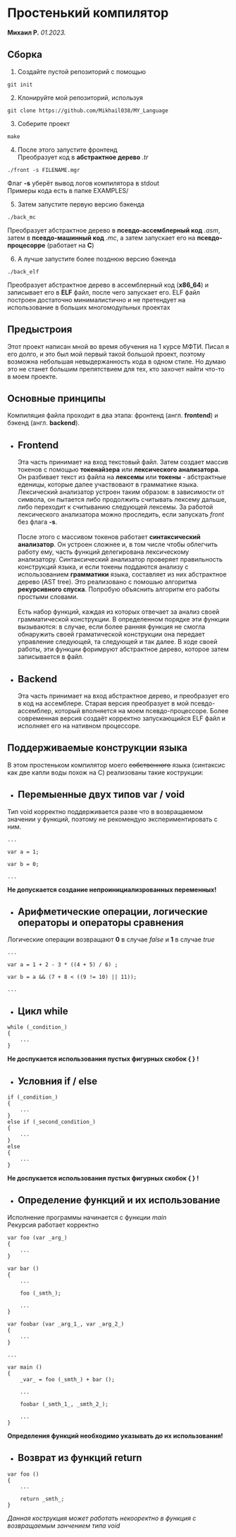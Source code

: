 # Простенький компилятор

**Михаил Р.** _01.2023._

## Сборка

1. Создайте пустой репозиторий с помощью

```
git init
```

2. Клонируйте мой репозиторий, используя

```
git clone https://github.com/Mikhail038/MY_Language
```

3. Соберите проект
```
make
```
4. После этого запустите фронтенд \
Преобразует код в **абстрактное дерево** _.tr_
```
./front -s FILENAME.mgr
```
Флаг **-s** уберёт вывод логов компилятора в stdout \
Примеры кода есть в папке EXAMPLES/

5. Затем запустите первую версию бэкенда

```
./back_mc
```
Преобразует абстрактное дерево в **псевдо-ассемблерный код** _.asm_, затем в **псевдо-машинный код** _.mc_, a затем запускает его на **псевдо-процесорре** (работает на **C**)

6. А лучше запустите более позднюю версию бэкенда

```
./back_elf
```
Преобразует абстрактное дерево в ассемблерный код (**x86_64**) и записывает его в **ELF** файл, после чего запускает его. ELF файл построен достаточно минималистично и не претендует на использование в больших многомодульных проектах

## Предыстроия

Этот проект написан мной во время обучения на 1 курсе МФТИ. Писал я его долго, и это был мой первый такой большой проект, поэтому возможна небольшая невыдержанность кода в одном стиле. Но думаю это не станет большим препятствием для тех, кто захочет найти что-то в моем проекте.

## Основные принципы

Компиляция файла проходит в два этапа: фронтенд (англ. **frontend**) и бэкенд (англ. **backend**).

- ## Frontend

    Эта часть принимает на вход текстовый файл. Затем создает массив токенов с помощью **токенайзера** или **лексического анализатора**. Он разбивает текст из файла на **лексемы** или **токены** - абстрактные еденицы, которые далее участвовают в грамматике языка. Лексический анализатор устроен таким образом: в зависимости от символа, он пытается либо продолжить считывать лексему дальше, либо переходит к считыванию следующей лексемы. За работой лексического анализатора можно проследить, если запускать *front* без флага **-s**. \
    \
    После этого с массивом токенов работает **синтаксический анализатор**. Он устроен сложнее и, в том числе чтобы облегчить работу ему, часть функций делегирована лексическому анализатору. Синтаксический анализатор проверяет правильность конструкций языка, и если токены поддаются анализу с использованием **грамматики** языка, составляет из них абстрактное дерево (AST tree). Это реализовано с помошью алгоритма **рекурсивного спуска**. Попробую объяснить алгоритм его работы простыми словами. \
    \
    Есть набор функций, каждая из которых отвечает за анализ своей грамматической конструкции. В определенном порядке эти функции вызываются: в случае, если более ранняя функция не смогла обнаружить своей граматической конструкции она передает управление следующей, та следующей и так далее. В ходе своей работы, эти функции форимруют абстрактное дерево, которое затем записывается в файл.

- ## Backend

    Эта часть принимает на вход абстрактное дерево, и преобразует его в код на ассемблере. Старая версия преобразует в мой псевдо-ассемблер, который вполняется на моем псевдо-процессоре. Более современная версия создаёт корректно запускающийся ELF файл и исполняет его на нативном процессоре.


## Поддерживаемые конструкции языка
В этом простеньком компилятор моего ~~собственного~~ языка (синтаксис как две капли воды похож на C) реализованы такие кострукции:

- ## Перемыенные двух типов var / void
Тип void корректно поддерживается разве что в возвращаемом значении у функций, поэтому не рекомендую экспериментировать с ним.
```
...

var a = 1;

var b = 0;

...
```

**Не допускается создание непроинициализрованных переменных!**

- ## Арифметические операции, логические операторы и операторы сравнения
Логические операции возвращают **0** в случае *false* и **1** в случае *true*
```
...

var a = 1 + 2 - 3 * ((4 + 5) / 6) ;

var b = a && (7 + 8 < ((9 != 10) || 11));

...
```

- ## Цикл while
```
while (_condition_)
{
    ...
}
```
**Не доспукается использования пустых фигурных скобок { } !**

- ## Условния if / else
```
if (_condition_)
{
    ...
}
else if (_second_condition_)
{
    ...
}
else
{
    ...
}
```
**Не доспукается использования пустых фигурных скобок { } !**

- ## Определение функций и их использование
Исполнение программы начинается с функции *main* \
Рекурсия работает корректно
```
var foo (var _arg_)
{
    ...
}

var bar ()
{
    ...

    foo (_smth_);

    ...
}

var foobar (var _arg_1_, var _arg_2_)
{
    ...
}

...

var main ()
{
    _var_ = foo (_smth_) + bar ();

    ...

    foobar (_smth_1_, _smth_2_);

    ...
}
```
**Определения функций необходимо указывать до их использования!**

- ## Возврат из функций return
```
var foo ()
{
    ...

    return _smth_;
}
```
_Данная кострукция может работать некооректно в функция с возвращаемым занчением типа void_

